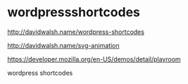 wordpressshortcodes
===================

http://davidwalsh.name/wordpress-shortcodes

http://davidwalsh.name/svg-animation



https://developer.mozilla.org/en-US/demos/detail/playroom

wordpress shortcodes
